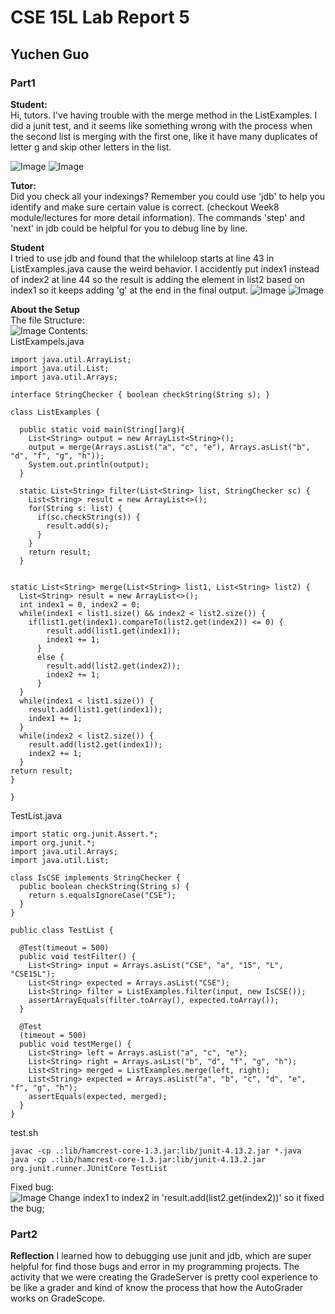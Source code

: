 # CSE 15L Lab Report 5
## Yuchen Guo

### Part1
**Student:**\
Hi, tutors. I've having trouble with the merge method in the ListExamples. I did a junit test, and it seems like something wrong with the process when the second list is merging with the first one, like it have many duplicates of letter g and skip other letters in the list. 

![Image](OGcode.png)
![Image](Symptom.png)

**Tutor:**\
Did you check all your indexings? Remember you could use 'jdb' to help you identify and make sure certain value is correct.  (checkout Week8 module/lectures for more detail information). The commands 'step' and 'next' in jdb could be helpful for you to debug line by line.

**Student**\
I tried to use jdb and found that the whileloop starts at line 43 in ListExamples.java cause the weird behavior. I accidently put index1 instead of index2 at line 44 so the result is adding the element in list2 based on index1 so it keeps adding 'g' at the end in the final output. 
![Image](jdb1.png)
![Image](jdb2.png)

**About the Setup**\
The file Structure:\
![Image](fileStr.png)
Contents:\
ListExampels.java
```
import java.util.ArrayList;
import java.util.List;
import java.util.Arrays;

interface StringChecker { boolean checkString(String s); }

class ListExamples {

  public static void main(String[]arg){
    List<String> output = new ArrayList<String>();
    output = merge(Arrays.asList("a", "c", "e"), Arrays.asList("b", "d", "f", "g", "h"));
    System.out.println(output);
  }

  static List<String> filter(List<String> list, StringChecker sc) {
    List<String> result = new ArrayList<>();
    for(String s: list) {
      if(sc.checkString(s)) {
        result.add(s);
      }
    }
    return result;
  }


static List<String> merge(List<String> list1, List<String> list2) {
  List<String> result = new ArrayList<>();
  int index1 = 0, index2 = 0;
  while(index1 < list1.size() && index2 < list2.size()) {
    if(list1.get(index1).compareTo(list2.get(index2)) <= 0) {
        result.add(list1.get(index1));
        index1 += 1;
      }
      else {
        result.add(list2.get(index2));
        index2 += 1;
      }
  }
  while(index1 < list1.size()) {
    result.add(list1.get(index1));
    index1 += 1;
  }
  while(index2 < list2.size()) {
    result.add(list2.get(index1));
    index2 += 1;
  }
return result;
}
 
}
```
TestList.java
```
import static org.junit.Assert.*;
import org.junit.*;
import java.util.Arrays;
import java.util.List;

class IsCSE implements StringChecker {
  public boolean checkString(String s) {
    return s.equalsIgnoreCase("CSE");
  }
}

public class TestList {

  @Test(timeout = 500)
  public void testFilter() {
    List<String> input = Arrays.asList("CSE", "a", "15", "L", "CSE15L");
    List<String> expected = Arrays.asList("CSE");
    List<String> filter = ListExamples.filter(input, new IsCSE());
    assertArrayEquals(filter.toArray(), expected.toArray());
  }

  @Test
  (timeout = 500)
  public void testMerge() {
    List<String> left = Arrays.asList("a", "c", "e");
    List<String> right = Arrays.asList("b", "d", "f", "g", "h");
    List<String> merged = ListExamples.merge(left, right);
    List<String> expected = Arrays.asList("a", "b", "c", "d", "e", "f", "g", "h");
    assertEquals(expected, merged);
  }
}

```
test.sh
```
javac -cp .:lib/hamcrest-core-1.3.jar:lib/junit-4.13.2.jar *.java
java -cp .:lib/hamcrest-core-1.3.jar:lib/junit-4.13.2.jar org.junit.runner.JUnitCore TestList
```

Fixed bug:\
![Image](fixed.png)
Change index1 to index2 in 'result.add(list2.get(index2))' so it fixed the bug;


### Part2
**Reflection**
I learned how to debugging use junit and jdb, which are super helpful for find those bugs and error in my programming projects. The activity that we were creating the GradeServer is pretty cool experience to be like a grader and kind of know the process that how the AutoGrader works on GradeScope. 
